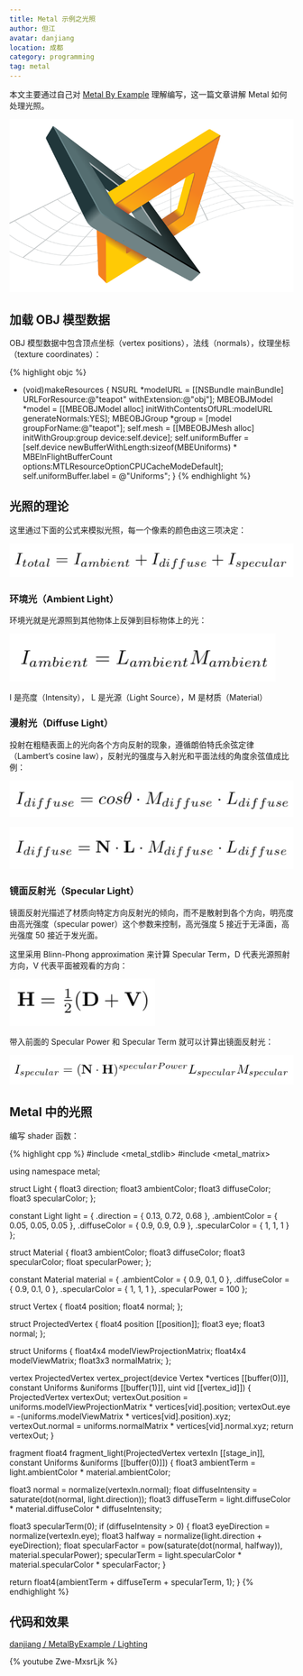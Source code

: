 ```yaml
---
title: Metal 示例之光照
author: 但江
avatar: danjiang
location: 成都
category: programming
tag: metal
---
```


本文主要通过自己对 [Metal By Example](https://gumroad.com/l/metalbyexample) 理解编写，这一篇文章讲解 Metal 如何处理光照。

![Metal By Example Cover](/images/mbe-cover.png)

## 加载 OBJ 模型数据

OBJ 模型数据中包含顶点坐标（vertex positions），法线（normals），纹理坐标（texture coordinates）：

{% highlight objc %}
- (void)makeResources {
  NSURL *modelURL = [[NSBundle mainBundle] URLForResource:@"teapot" withExtension:@"obj"];
  MBEOBJModel *model = [[MBEOBJModel alloc] initWithContentsOfURL:modelURL generateNormals:YES];
  MBEOBJGroup *group = [model groupForName:@"teapot"];
  self.mesh = [[MBEOBJMesh alloc] initWithGroup:group device:self.device];
  self.uniformBuffer = [self.device newBufferWithLength:sizeof(MBEUniforms) * MBEInFlightBufferCount
                                                options:MTLResourceOptionCPUCacheModeDefault];
  self.uniformBuffer.label = @"Uniforms";
}
{% endhighlight %}

## 光照的理论

这里通过下面的公式来模拟光照，每一个像素的颜色由这三项决定：

![Metal By Example Light](/images/mbe-light.png)

### 环境光（Ambient Light）

环境光就是光源照到其他物体上反弹到目标物体上的光：

![Metal By Example Ambient Light](/images/mbe-ambient-light.png)

I 是亮度（Intensity）， L 是光源（Light Source），M 是材质（Material）

### 漫射光（Diffuse Light）

投射在粗糙表面上的光向各个方向反射的现象，遵循朗伯特氏余弦定律（Lambert’s cosine law），反射光的强度与入射光和平面法线的角度余弦值成比例：

![Metal By Example Diffuse Light](/images/mbe-diffuse-light1.png)

![Metal By Example Diffuse Light](/images/mbe-diffuse-light2.png)

### 镜面反射光（Specular Light）

镜面反射光描述了材质向特定方向反射光的倾向，而不是散射到各个方向，明亮度由高光强度（specular power）这个参数来控制，高光强度 5 接近于无泽面，高光强度 50 接近于发光面。

这里采用 Blinn-Phong approximation 来计算 Specular Term，D 代表光源照射方向，V 代表平面被观看的方向：

![Metal By Example Specular Term](/images/mbe-specular-term.png)

带入前面的 Specular Power 和 Specular Term 就可以计算出镜面反射光：

![Metal By Example Specular Light](/images/mbe-specular-light.png)

## Metal 中的光照

编写 shader 函数：

{% highlight cpp %}
#include <metal_stdlib>
#include <metal_matrix>

using namespace metal;

struct Light
{
  float3 direction;
  float3 ambientColor;
  float3 diffuseColor;
  float3 specularColor;
};

constant Light light = {
  .direction = { 0.13, 0.72, 0.68 },
  .ambientColor = { 0.05, 0.05, 0.05 },
  .diffuseColor = { 0.9, 0.9, 0.9 },
  .specularColor = { 1, 1, 1 }
};

struct Material
{
  float3 ambientColor;
  float3 diffuseColor;
  float3 specularColor;
  float specularPower;
};

constant Material material = {
  .ambientColor = { 0.9, 0.1, 0 },
  .diffuseColor = { 0.9, 0.1, 0 },
  .specularColor = { 1, 1, 1 },
  .specularPower = 100
};

struct Vertex
{
  float4 position;
  float4 normal;
};

struct ProjectedVertex
{
  float4 position [[position]];
  float3 eye;
  float3 normal;
};

struct Uniforms
{
  float4x4 modelViewProjectionMatrix;
  float4x4 modelViewMatrix;
  float3x3 normalMatrix;
};

vertex ProjectedVertex vertex_project(device Vertex *vertices [[buffer(0)]],
                             constant Uniforms &uniforms [[buffer(1)]],
                             uint vid [[vertex_id]])
{
  ProjectedVertex vertexOut;
  vertexOut.position = uniforms.modelViewProjectionMatrix * vertices[vid].position;
  vertexOut.eye = -(uniforms.modelViewMatrix * vertices[vid].position).xyz;
  vertexOut.normal = uniforms.normalMatrix * vertices[vid].normal.xyz;
  return vertexOut;
}

fragment float4 fragment_light(ProjectedVertex vertexIn [[stage_in]],
                               constant Uniforms &uniforms [[buffer(0)]])
{
  float3 ambientTerm = light.ambientColor * material.ambientColor;
  
  float3 normal = normalize(vertexIn.normal);
  float diffuseIntensity = saturate(dot(normal, light.direction));
  float3 diffuseTerm = light.diffuseColor * material.diffuseColor * diffuseIntensity;
  
  float3 specularTerm(0);
  if (diffuseIntensity > 0)
  {
    float3 eyeDirection = normalize(vertexIn.eye);
    float3 halfway = normalize(light.direction + eyeDirection);
    float specularFactor = pow(saturate(dot(normal, halfway)), material.specularPower);
    specularTerm = light.specularColor * material.specularColor * specularFactor;
  }
  
  return float4(ambientTerm + diffuseTerm + specularTerm, 1);
}
{% endhighlight %}

## 代码和效果

[danjiang / MetalByExample / Lighting](https://github.com/danjiang/MetalByExample/tree/lighting)

{% youtube Zwe-MxsrLjk %}
